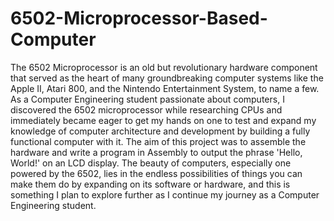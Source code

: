 # 6502-Microprocessor-Based-Computer
The 6502 Microprocessor is an old but revolutionary hardware component that served as the heart of many groundbreaking computer systems like the Apple II, Atari 800, and the Nintendo Entertainment System, to name a few. As a Computer Engineering student passionate about computers, I discovered the 6502 microprocessor while researching CPUs and immediately became eager to get my hands on one to test and expand my knowledge of computer architecture and development by building a fully functional computer with it. The aim of this project was to assemble the hardware and write a program in Assembly to output the phrase 'Hello, World!' on an LCD display. The beauty of computers, especially one powered by the 6502, lies in the endless possibilities of things you can make them do by expanding on its software or hardware, and this is something I plan to explore further as I continue my journey as a Computer Engineering student.
